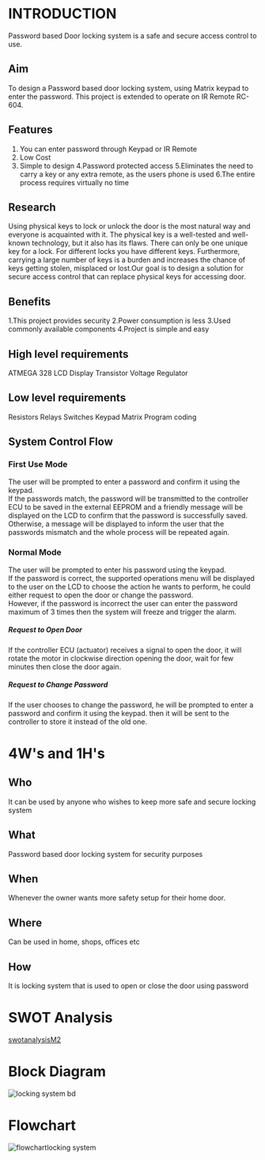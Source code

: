 
# INTRODUCTION

Password based Door locking system is a safe and secure access control to use. 

## Aim

To design a Password based door locking system, using Matrix keypad to enter the password.
This project is extended to operate on IR Remote RC-604.

## Features
1. You can enter password through Keypad or IR Remote
2. Low Cost
3. Simple to design
4.Password protected access
5.Eliminates the need to carry a key or any extra remote, as the users phone is used
6.The entire process requires virtually no time



## Research 
Using physical keys to lock or unlock the door is the most natural way and everyone is acquainted with it. The physical key is a well-tested and well-known technology, but it also has its flaws. There can only be one unique key for a lock. For different locks you have different keys. Furthermore, carrying a large number of keys is a burden and increases the chance of keys getting stolen, misplaced or lost.Our goal is to design a solution for secure access control that can replace physical keys for accessing door. 


## Benefits

1.This project provides security
2.Power consumption is less
3.Used commonly available components
4.Project is simple and easy







## High level requirements

ATMEGA 328
LCD Display
Transistor
Voltage Regulator



## Low level requirements

Resistors
Relays
Switches
Keypad Matrix
Program coding


## System Control Flow
### First Use Mode
The user will be prompted to enter a password and confirm it using the keypad.<br/>
If the passwords match, the password will be transmitted to the controller ECU to be saved in the external EEPROM and a friendly message will be displayed on the LCD to confirm that the password is successfully saved. Otherwise, a message will be displayed to inform the user that the passwords mismatch and the whole process will be repeated again.

### Normal Mode 
The user will be prompted to enter his password using the keypad.<br/>
If the password is correct, the supported operations menu will be displayed to the user on the LCD to choose the action he wants to perform, he could either request to open the door or change the password.<br/>
However, if the password is incorrect the user can enter the password maximum of 3 times then the system will freeze and trigger the alarm.
##### Request to Open Door
If the controller ECU (actuator) receives a signal to open the door, it will rotate the motor in clockwise direction opening the door, wait for few minutes then close the door again.
##### Request to Change Password
If the user chooses to change the password, he will be prompted to enter a password and confirm it using the keypad. then it will be sent to the controller to store it instead of the old one.


# 4W's and 1H's



## Who
It can be used by anyone who wishes to keep more safe and secure locking system



## What
Password based door locking system for security purposes



## When
Whenever the owner wants more safety setup for their home door. 


## Where
Can be used in home, shops, offices etc

## How
It is locking system that is used to open or close the door using password


# SWOT Analysis
[swotanalysisM2](https://user-images.githubusercontent.com/94235122/144185447-5c9afbb5-4a18-4997-a39f-e50e73bdf724.png)


# Block Diagram
![locking system bd](https://user-images.githubusercontent.com/94235122/144374786-fd9a3b39-0dd8-4ef9-a015-db71e65b8982.png)

# Flowchart
![flowchartlocking system](https://user-images.githubusercontent.com/94235122/144374852-fc057b1a-b38f-4914-81ba-8c58cffb85c4.png)
